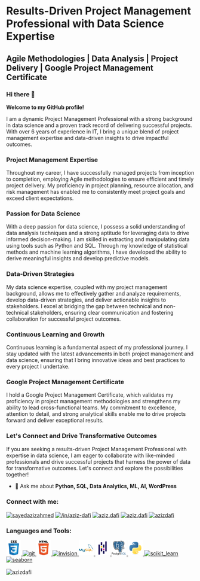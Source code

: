 

# Results-Driven Project Management Professional with Data Science Expertise

## Agile Methodologies | Data Analysis | Project Delivery | Google Project Management Certificate

### Hi there 👋

**Welcome to my GitHub profile!**

I am a dynamic Project Management Professional with a strong background in data science and a proven track record of delivering successful projects. With over 6 years of experience in IT, I bring a unique blend of project management expertise and data-driven insights to drive impactful outcomes.

### **Project Management Expertise**

Throughout my career, I have successfully managed projects from inception to completion, employing Agile methodologies to ensure efficient and timely project delivery. My proficiency in project planning, resource allocation, and risk management has enabled me to consistently meet project goals and exceed client expectations.

### **Passion for Data Science**

With a deep passion for data science, I possess a solid understanding of data analysis techniques and a strong aptitude for leveraging data to drive informed decision-making. I am skilled in extracting and manipulating data using tools such as Python and SQL. Through my knowledge of statistical methods and machine learning algorithms, I have developed the ability to derive meaningful insights and develop predictive models.

### **Data-Driven Strategies**

My data science expertise, coupled with my project management background, allows me to effectively gather and analyze requirements, develop data-driven strategies, and deliver actionable insights to stakeholders. I excel at bridging the gap between technical and non-technical stakeholders, ensuring clear communication and fostering collaboration for successful project outcomes.

### **Continuous Learning and Growth**

Continuous learning is a fundamental aspect of my professional journey. I stay updated with the latest advancements in both project management and data science, ensuring that I bring innovative ideas and best practices to every project I undertake.

### **Google Project Management Certificate**

I hold a Google Project Management Certificate, which validates my proficiency in project management methodologies and strengthens my ability to lead cross-functional teams. My commitment to excellence, attention to detail, and strong analytical skills enable me to drive projects forward and deliver exceptional results.

### **Let's Connect and Drive Transformative Outcomes**

If you are seeking a results-driven Project Management Professional with expertise in data science, I am eager to collaborate with like-minded professionals and drive successful projects that harness the power of data for transformative outcomes. Let's connect and explore the possibilities together!



- 💬 Ask me about **Python, SQL, Data Analytics, ML, AI, WordPress**

<h3 align="left">Connect with me:</h3>
<p align="left">
<a href="https://twitter.com/sayedazizahmed" target="blank"><img align="center" src="https://raw.githubusercontent.com/rahuldkjain/github-profile-readme-generator/master/src/images/icons/Social/twitter.svg" alt="sayedazizahmed" height="30" width="40" /></a>
<a href="https://linkedin.com/in/aziz-dafi" target="blank"><img align="center" src="https://raw.githubusercontent.com/rahuldkjain/github-profile-readme-generator/master/src/images/icons/Social/linked-in-alt.svg" alt="/in/aziz-dafi" height="30" width="40" /></a>
<a href="https://fb.com/aziz.dafi" target="blank"><img align="center" src="https://raw.githubusercontent.com/rahuldkjain/github-profile-readme-generator/master/src/images/icons/Social/facebook.svg" alt="aziz.dafi" height="30" width="40" /></a>
<a href="https://instagram.com/aziz.dafi" target="blank"><img align="center" src="https://raw.githubusercontent.com/rahuldkjain/github-profile-readme-generator/master/src/images/icons/Social/instagram.svg" alt="aziz.dafi" height="30" width="40" /></a>
<a href="https://www.hackerrank.com/aziz_dafi" target="blank"><img align="center" src="https://raw.githubusercontent.com/rahuldkjain/github-profile-readme-generator/master/src/images/icons/Social/hackerrank.svg" alt="azizdafi" height="30" width="40" /></a>
</p>

<h3 align="left">Languages and Tools:</h3>
<p align="left"> <a href="https://www.w3schools.com/css/" target="_blank" rel="noreferrer"> <img src="https://raw.githubusercontent.com/devicons/devicon/master/icons/css3/css3-original-wordmark.svg" alt="css3" width="40" height="40"/> </a> <a href="https://git-scm.com/" target="_blank" rel="noreferrer"> <img src="https://www.vectorlogo.zone/logos/git-scm/git-scm-icon.svg" alt="git" width="40" height="40"/> </a> <a href="https://www.w3.org/html/" target="_blank" rel="noreferrer"> <img src="https://raw.githubusercontent.com/devicons/devicon/master/icons/html5/html5-original-wordmark.svg" alt="html5" width="40" height="40"/> </a> <a href="https://www.invisionapp.com/" target="_blank" rel="noreferrer"> <img src="https://www.vectorlogo.zone/logos/invisionapp/invisionapp-icon.svg" alt="invision" width="40" height="40"/> </a> <a href="https://www.mysql.com/" target="_blank" rel="noreferrer"> <img src="https://raw.githubusercontent.com/devicons/devicon/master/icons/mysql/mysql-original-wordmark.svg" alt="mysql" width="40" height="40"/> </a> <a href="https://pandas.pydata.org/" target="_blank" rel="noreferrer"> <img src="https://raw.githubusercontent.com/devicons/devicon/2ae2a900d2f041da66e950e4d48052658d850630/icons/pandas/pandas-original.svg" alt="pandas" width="40" height="40"/> </a> <a href="https://www.postgresql.org" target="_blank" rel="noreferrer"> <img src="https://raw.githubusercontent.com/devicons/devicon/master/icons/postgresql/postgresql-original-wordmark.svg" alt="postgresql" width="40" height="40"/> </a> <a href="https://www.python.org" target="_blank" rel="noreferrer"> <img src="https://raw.githubusercontent.com/devicons/devicon/master/icons/python/python-original.svg" alt="python" width="40" height="40"/> </a> <a href="https://scikit-learn.org/" target="_blank" rel="noreferrer"> <img src="https://upload.wikimedia.org/wikipedia/commons/0/05/Scikit_learn_logo_small.svg" alt="scikit_learn" width="40" height="40"/> </a> <a href="https://seaborn.pydata.org/" target="_blank" rel="noreferrer"> <img src="https://seaborn.pydata.org/_images/logo-mark-lightbg.svg" alt="seaborn" width="40" height="40"/> </a> </p>

<p><img align="center" src="https://github-readme-streak-stats.herokuapp.com/?user=azizdafi&" alt="azizdafi" /></p>

